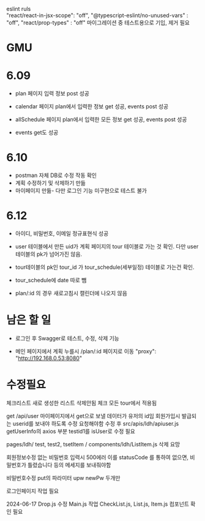 eslint
ruls  
 "react/react-in-jsx-scope": "off",
"@typescript-eslint/no-unused-vars" : "off",
"react/prop-types" : "off"
마이그레이션 중 테스트용으로 기입, 제거 필요

# GMU

# 6.09

- plan 페이지 입력 정보 post 성공

- calendar 페이지 plan에서 입력한 정보 get 성공, events post 성공

- allSchedule 페이지 plan에서 입력한 모든 정보 get 성공, events post 성공

- events get도 성공

# 6.10

- postman 자체 DB로 수정 작동 확인
- 계획 수정하기 및 삭제하기 만듦
- 마이페이지 만듦- 다만 로그인 기능 미구현으로 테스트 불가

# 6.12

- 아이디, 비밀번호, 이메일 정규표현식 성공

- user 테이블에서 만든 uid가 계획 페이지의 tour 테이블로 가는 것 확인. 다만 user테이블의 pk가 넘어가진 않음.

- tour테이블의 pk인 tour_id 가 tour_schedule(세부일정) 테이블로 가는건 확인.

- tour_schedule에 date 따로 뺌

- plan/:id 의 경우 새로고침시 캘린더에 나오지 않음

# 남은 할 일

- 로그인 후 Swagger로 테스트, 수정, 삭제 기능

- 메인 페이지에서 계획 누를시 /plan/:id 페이지로 이동
  "proxy": "http://192.168.0.53:8080"

# 수정필요

체크리스트 새로 생성한 리스트 삭제안됨
체크 모든 tour에서 적용됨

get /api/user 마이페이지에서 get으로 보낼 데이터가 유저의 id임
회원가입시 발급되는 userid를 보내야 하도록 수정 요청해야함
수정 후 src/apis/ldh/apiuser.js getUserInfo의 axios 부분
testid1를 isUser로 수정 필요

pages/ldh/ test, test2, tsetItem / components/ldh/ListItem.js 삭제 요망

회원정보수정 없는 비밀번호 입력시 500에러
이를 statusCode 를 통하여 없으면, 비밀번호가 틀렸습니다 등의 메세지를 보내줘야함

비밀번호수정 put의 파라미터
upw newPw 두개만

로그인페이지 작업 필요

2024-06-17
Drop.js 수정
Main.js 작업
CheckList.js, List.js, Item.js 컴포넌트 확인 필요